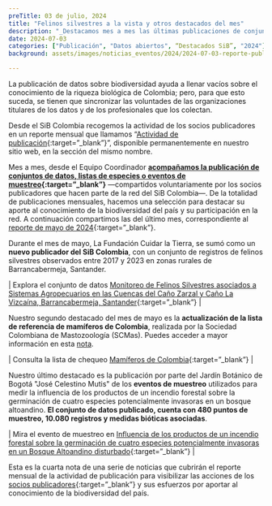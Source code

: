 ```yaml
---
preTitle: 03 de julio, 2024
title: "Felinos silvestres a la vista y otros destacados del mes"
description: "_Destacamos mes a mes las últimas publicaciones de conjuntos de datos, listas de especies o eventos de muestreo de la biodiversidad de Colombia._"
date: 2024-07-03
categories: ["Publicación", "Datos abiertos", “Destacados SiB”, "2024"]
background: assets/images/noticias_eventos/2024/2024-07-03-reporte-publicacion-MAYO-2024.png

---
```


La publicación de datos sobre biodiversidad ayuda a llenar vacíos sobre el conocimiento de la riqueza biológica de Colombia; pero, para que esto suceda, se tienen que sincronizar las voluntades de las organizaciones titulares de los datos y de los profesionales que los colectan.

Desde el SiB Colombia recogemos la actividad de los socios publicadores en un reporte mensual que llamamos “[Actividad de publicación](https://biodiversidad.co/comunidad/actividad-de-publicacion/){:target=”_blank”}”, disponible permanentemente en nuestro sitio web, en la sección del mismo nombre.

Mes a mes, desde el Equipo Coordinador **[acompañamos la publicación de conjuntos de datos, listas de especies o eventos de muestreo](https://biodiversidad.co/compartir/guia-para-publicar/){:target=”_blank”}** —compartidos voluntariamente por los socios publicadores que hacen parte de la red del SiB Colombia—. De la totalidad de publicaciones mensuales, hacemos una selección para destacar su aporte al conocimiento de la biodiversidad del país y su participación en la red. A continuación compartimos las del último mes, correspondiente al [reporte de mayo de 2024](https://lookerstudio.google.com/u/0/reporting/63980d7a-8ef6-4968-9522-757b8af26c9a){:target=”_blank”}.

Durante el mes de mayo, La Fundación Cuidar la Tierra, se sumó como un **nuevo publicador del SiB Colombia**, con un conjunto de registros de felinos silvestres observados entre 2017 y 2023 en zonas rurales de Barrancabermeja, Santander.

| Explora el conjunto de datos [Monitoreo de Felinos Silvestres asociados a Sistemas Agropecuarios en las Cuencas del Caño Zarzal y Caño La Vizcaína, Barrancabermeja, Santander](https://biodiversidad.co/data/?datasetKey=ec272ca5-5454-4320-8d9d-87c1876f0d52){:target=”_blank”} |

Nuestro segundo destacado del mes de mayo es la **actualización de la lista de referencia de mamíferos de Colombia**, realizada por la Sociedad Colombiana de Mastozoología (SCMas). Puedes acceder a mayor información en esta [nota](https://biodiversidad.co/post/2024/actualizacion-lista-mamiferos/).

| Consulta la lista de chequeo [Mamíferos de Colombia](https://biodiversidad.co/dataset/search?publishingOrg=4a88507e-5d15-44a4-98cb-a4a0ac13f113&type=CHECKLIST){:target=”_blank”} |

Nuestro último destacado es la publicación por parte del Jardín Botánico de Bogotá "José Celestino Mutis" de los **eventos de muestreo** utilizados para medir la influencia de los productos de un incendio forestal sobre la germinación de cuatro especies potencialmente invasoras en un bosque altoandino. **El conjunto de datos publicado, cuenta con 480 puntos de muestreo, 10.080 registros y medidas bióticas asociadas**. 

| Mira el evento de muestreo en [Influencia de los productos de un incendio forestal sobre la germinación de cuatro especies potencialmente invasoras en un Bosque Altoandino disturbado](https://biodiversidad.co/data/?datasetKey=d0ab9703-fc39-47b5-846f-a87e5da22e1a){:target=”_blank”} |

Esta es la cuarta nota de una serie de noticias que cubrirán el reporte mensual de la actividad de publicación para visibilizar las acciones de los [socios publicadores](https://biodiversidad.co/comunidad/socios-publicadores/){:target=”_blank”} y sus esfuerzos por aportar al conocimiento de la biodiversidad del país.
